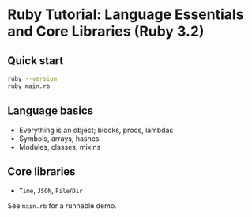 # Ruby Tutorial: Language Essentials and Core Libraries (Ruby 3.2)

## Quick start

```bash
ruby --version
ruby main.rb
```

## Language basics

- Everything is an object; blocks, procs, lambdas
- Symbols, arrays, hashes
- Modules, classes, mixins

## Core libraries

- `Time`, `JSON`, `File`/`Dir`

See `main.rb` for a runnable demo.